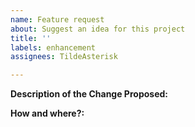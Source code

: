 ```yaml
---
name: Feature request
about: Suggest an idea for this project
title: ''
labels: enhancement
assignees: TildeAsterisk

---
```


**Description of the Change Proposed:**


**How and where?:**
